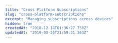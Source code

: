 ```yaml
---
title: "Cross Platform Subscriptions"
slug: "cross-platform-subscriptions"
excerpt: "Managing subscriptions across devices"
hidden: true
createdAt: "2018-12-18T01:36:27.758Z"
updatedAt: "2019-03-26T21:59:31.363Z"
---
```

